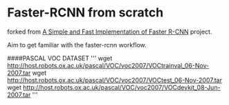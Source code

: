 # Faster-RCNN from scratch

forked from [A Simple and Fast Implementation of Faster R-CNN](https://github.com/chenyuntc/simple-faster-rcnn-pytorch) project.

Aim to get familiar with the faster-rcnn workflow.

####PASCAL VOC DATASET
'''
wget http://host.robots.ox.ac.uk/pascal/VOC/voc2007/VOCtrainval_06-Nov-2007.tar
wget http://host.robots.ox.ac.uk/pascal/VOC/voc2007/VOCtest_06-Nov-2007.tar
wget http://host.robots.ox.ac.uk/pascal/VOC/voc2007/VOCdevkit_08-Jun-2007.tar
'''
